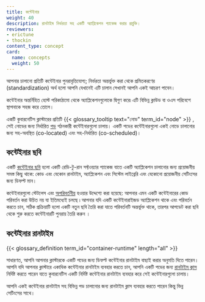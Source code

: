```yaml
---
title: কন্টেইনার
weight: 40
description: রানটাইম নির্ভরতা সহ একটি অ্যাপ্লিকেশন প্যাকেজ করার প্রযুক্তি।
reviewers:
- erictune
- thockin
content_type: concept
card:
  name: concepts
  weight: 50
---
```


<!-- overview -->

আপনার চালানো প্রতিটি কন্টেইনার পুনরাবৃত্তিযোগ্য;
নির্ভরতা অন্তর্ভুক্ত করা থেকে প্রমিতকরণের (standardization) অর্থ হলো আপনি যেখানেই এটি চালান 
সেখানই আপনি একই আচরণ পাবেন। 

কন্টেইনার অন্তর্নিহিত হোস্ট পরিকাঠামো থেকে অ্যাপ্লিকেশনগুলোকে দ্বিগুণ করে৷
এটি বিভিন্ন ক্লাউড বা ওএস পরিবেশে স্থাপনাকে সহজ করে তোলে।

একটি কুবারনেটিস ক্লাস্টারের প্রতিটি {{< glossary_tooltip text="নোড" term_id="node" >}} ,
সেই নোডের জন্য নির্ধারিত  [পড](/bn/docs/concepts/workloads/pods/) 
গঠনকারী কন্টেইনারগুলো চালায়।
একটি পডের কন্টেইনারগুলো একই নোডে চালানোর জন্য সহ-অবস্থিত (co-located) এবং সহ-নির্ধারিত (co-scheduled)।


<!-- body -->

## কন্টেইনার ছবি
একটি [কন্টেইনার ছবি](/bn/docs/concepts/containers/images/) হলো একটি রেডি-টু-রান সফ্টওয়্যার প্যাকেজ 
যাতে একটি অ্যাপ্লিকেশন চালানোর জন্য প্রয়োজনীয় সমস্ত কিছু থাকে: 
কোড এবং যেকোন রানটাইম, অ্যাপ্লিকেশন এবং সিস্টেম লাইব্রেরি 
এবং যেকোনো প্রয়োজনীয় সেটিংসের জন্য ডিফল্ট মান।

কন্টেইনারগুলো স্টেটলেস এবং [অপরিবর্তনীয়](https://glossary.cncf.io/bn/immutable-infrastructure/)
হওয়ার উদ্দেশ্যে করা হয়েছে: 
আপনার এমন একটি কন্টেইনারের কোড পরিবর্তন করা উচিত নয় 
যা ইতিমধ্যেই চলছে ৷ আপনার যদি একটি কন্টেইনারাইজড অ্যাপ্লিকেশন থাকে 
এবং পরিবর্তন করতে চান, সঠিক প্রক্রিয়াটি হলো একটি নতুন ছবি তৈরি করা 
যাতে পরিবর্তনটি অন্তর্ভুক্ত থাকে, 
তারপর আপডেট করা ছবি থেকে শুরু করতে কন্টেইনারটি পুনরায় তৈরি করুন ।

## কন্টেইনার রানটাইম

{{< glossary_definition term_id="container-runtime" length="all" >}}

সাধারণত, আপনি আপনার ক্লাস্টারকে একটি পডের জন্য ডিফল্ট কন্টেইনার রানটাইম বাছাই করার 
অনুমতি দিতে পারেন। আপনি যদি আপনার ক্লাস্টারে একাধিক কন্টেইনার রানটাইম ব্যবহার করতে চান,
আপনি একটি পডের জন্য [রানটাইম ক্লাস](/bn/docs/concepts/containers/runtime-class/) 
নির্দিষ্ট করতে পারেন যাতে কুবারনেটিস একটি নির্দিষ্ট কন্টেইনার রানটাইম ব্যবহার করে 
সেই কন্টেইনারগুলো চালায়।

আপনি একই কন্টেইনার রানটাইম সহ বিভিন্ন পড চালানোর জন্য রানটাইম ক্লাস ব্যবহার করতে পারেন 
কিন্তু ভিন্ন সেটিংসের সাথে।
